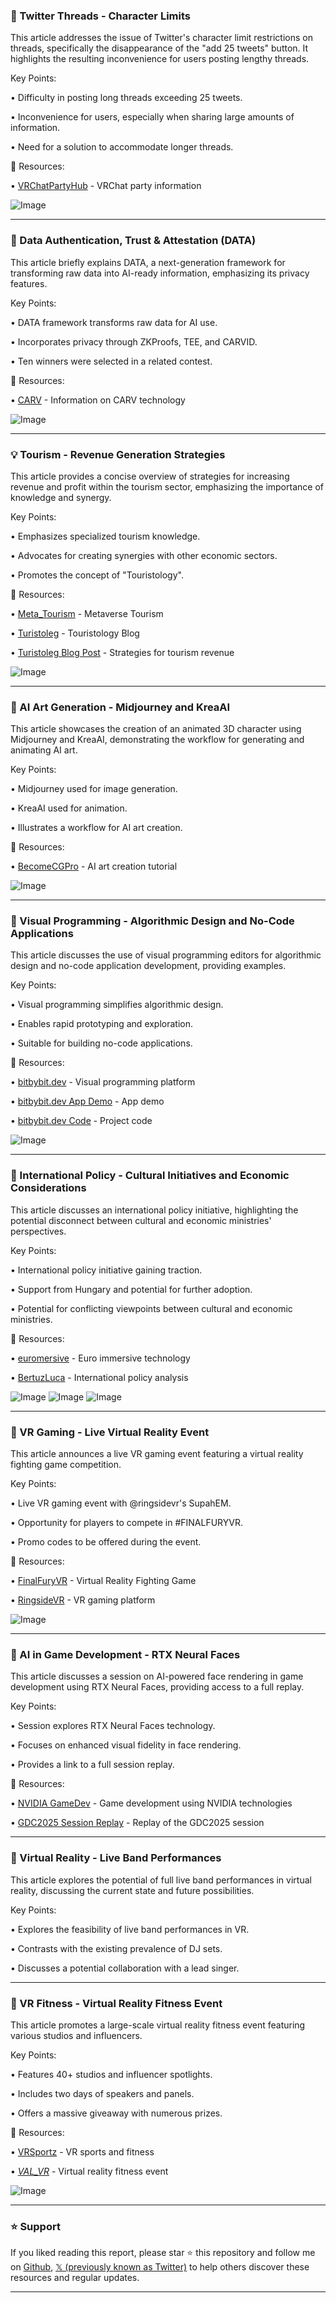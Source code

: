 ### 🤖 Twitter Threads - Character Limits

This article addresses the issue of Twitter's character limit restrictions on threads, specifically the disappearance of the "add 25 tweets" button.  It highlights the resulting inconvenience for users posting lengthy threads.

Key Points:

• Difficulty in posting long threads exceeding 25 tweets.


•  Inconvenience for users, especially when sharing large amounts of information.


• Need for a solution to accommodate longer threads.


🔗 Resources:

• [VRChatPartyHub](https://x.com/VRChatPartyHub) - VRChat party information


![Image](https://pbs.twimg.com/media/GqhmL_jXcAEBU-S?format=jpg&name=small)

---
### 🤖 Data Authentication, Trust & Attestation (DATA)

This article briefly explains DATA, a next-generation framework for transforming raw data into AI-ready information, emphasizing its privacy features.

Key Points:

• DATA framework transforms raw data for AI use.


•  Incorporates privacy through ZKProofs, TEE, and CARVID.


•  Ten winners were selected in a related contest.



🔗 Resources:

• [CARV](https://x.com/carv_official) - Information on CARV technology


![Image](https://pbs.twimg.com/media/Gqff-kbkWAAAFmBg?format=jpg&name=small)

---
### 💡 Tourism - Revenue Generation Strategies

This article provides a concise overview of strategies for increasing revenue and profit within the tourism sector, emphasizing the importance of knowledge and synergy.

Key Points:

• Emphasizes specialized tourism knowledge.


•  Advocates for creating synergies with other economic sectors.


•  Promotes the concept of "Touristology".


🔗 Resources:

• [Meta_Tourism](https://x.com/Meta_Tourism) -  Metaverse Tourism


• [Turistoleg](https://x.com/Turistoleg) - Touristology Blog


• [Turistoleg Blog Post](https://turistoleg.blogspot.com/2025/05/dont-be-simple.html) -  Strategies for tourism revenue


![Image](https://pbs.twimg.com/media/GqmJ1FkXAAAJoPQ?format=jpg&name=small)

---
### 🤖 AI Art Generation - Midjourney and KreaAI

This article showcases the creation of an animated 3D character using Midjourney and KreaAI, demonstrating the workflow for generating and animating AI art.

Key Points:

• Midjourney used for image generation.


•  KreaAI used for animation.


•  Illustrates a workflow for AI art creation.


🔗 Resources:

• [BecomeCGPro](https://x.com/BecomeCGPro) -  AI art creation tutorial


![Image](https://pbs.twimg.com/media/GqmJ1FkXAAAJoPQ?format=jpg&name=small)


---
### 🤖 Visual Programming - Algorithmic Design and No-Code Applications

This article discusses the use of visual programming editors for algorithmic design and no-code application development, providing examples.

Key Points:

• Visual programming simplifies algorithmic design.


•  Enables rapid prototyping and exploration.


•  Suitable for building no-code applications.


🔗 Resources:

• [bitbybit.dev](https://bitbybit.dev) - Visual programming platform


• [bitbybit.dev App Demo](https://bitbybit.dev/app/bitbybit/vCDqelqd5z7VAlhNJbtq/floMGMvQIwK9qrej0IT9/preview?occt=true&manifold=false&jscad=false) -  App demo


• [bitbybit.dev Code](https://bitbybit.dev/projects/public/vCDqelqd5z7VAlhNJbtq/project-hexagonal-structure-by-author-bitbybit) - Project code


![Image](https://pbs.twimg.com/amplify_video_thumb/1921084187144040448/img/PXQeeE3xJTzE7But.jpg)

---
### 🤖 International Policy - Cultural Initiatives and Economic Considerations

This article discusses an international policy initiative, highlighting the potential disconnect between cultural and economic ministries' perspectives.

Key Points:

• International policy initiative gaining traction.


•  Support from Hungary and potential for further adoption.


•  Potential for conflicting viewpoints between cultural and economic ministries.


🔗 Resources:

• [euromersive](https://x.com/euromersive) -  Euro immersive technology


• [BertuzLuca](https://x.com/BertuzLuca) -  International policy analysis



![Image](https://pbs.twimg.com/media/Gqa0QUhXkAAq7a-?format=jpg&name=small)
![Image](https://pbs.twimg.com/media/Gqa0QUoXAAAU_nD?format=jpg&name=small)
![Image](https://pbs.twimg.com/media/Gqa0QUgWsAAFBeK?format=jpg&name=small)

---
### 🚀 VR Gaming -  Live Virtual Reality Event

This article announces a live VR gaming event featuring a virtual reality fighting game competition.

Key Points:

• Live VR gaming event with @ringsidevr's SupahEM.


•  Opportunity for players to compete in #FINALFURYVR.


•  Promo codes to be offered during the event.



🔗 Resources:

• [FinalFuryVR](https://x.com/FinalFuryVR) - Virtual Reality Fighting Game


• [RingsideVR](https://x.com/RingsideVr) -  VR gaming platform


![Image](https://pbs.twimg.com/media/GqiTYglWwAAypyH?format=jpg&name=small)

---
### 🤖 AI in Game Development - RTX Neural Faces

This article discusses a session on AI-powered face rendering in game development using RTX Neural Faces, providing access to a full replay.

Key Points:

•  Session explores RTX Neural Faces technology.


•  Focuses on enhanced visual fidelity in face rendering.


•  Provides a link to a full session replay.


🔗 Resources:

• [NVIDIA GameDev](https://x.com/NVIDIAGameDev) -  Game development using NVIDIA technologies


• [GDC2025 Session Replay](https://t.co/nrfAPPJGIJ) -  Replay of the GDC2025 session


---
### 🤖 Virtual Reality - Live Band Performances

This article explores the potential of full live band performances in virtual reality, discussing the current state and future possibilities.

Key Points:

•  Explores the feasibility of live band performances in VR.


•  Contrasts with the existing prevalence of DJ sets.


•  Discusses a potential collaboration with a lead singer.



---
### 🚀 VR Fitness - Virtual Reality Fitness Event

This article promotes a large-scale virtual reality fitness event featuring various studios and influencers.

Key Points:

•  Features 40+ studios and influencer spotlights.


•  Includes two days of speakers and panels.


•  Offers a massive giveaway with numerous prizes.


🔗 Resources:

• [VRSportz](https://x.com/VRSportz) -  VR sports and fitness


• [_VAL_VR_](https://x.com/_VAL_VR) -  Virtual reality fitness event



![Image](https://pbs.twimg.com/amplify_video_thumb/1920891487614562305/img/yqk5GgpxmmpSJ4Ga.jpg)


---

### ⭐️ Support

If you liked reading this report, please star ⭐️ this repository and follow me on [Github](https://github.com/Drix10), [𝕏 (previously known as Twitter)](https://x.com/DRIX_10_) to help others discover these resources and regular updates.

---